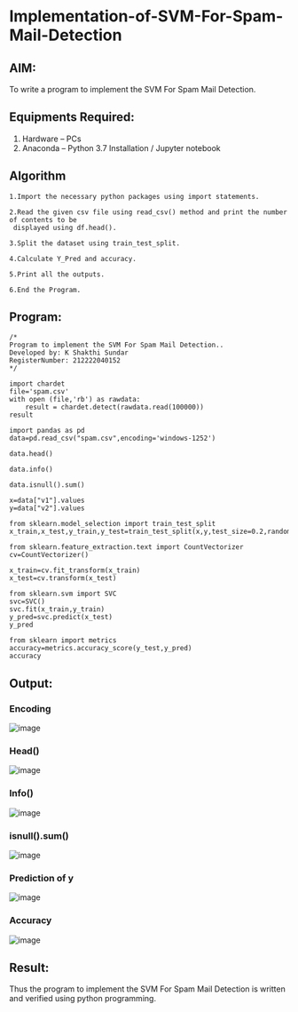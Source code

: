 # Implementation-of-SVM-For-Spam-Mail-Detection

## AIM:
To write a program to implement the SVM For Spam Mail Detection.

## Equipments Required:
1. Hardware – PCs
2. Anaconda – Python 3.7 Installation / Jupyter notebook

## Algorithm
```
1.Import the necessary python packages using import statements.

2.Read the given csv file using read_csv() method and print the number of contents to be
 displayed using df.head().

3.Split the dataset using train_test_split.

4.Calculate Y_Pred and accuracy.

5.Print all the outputs.

6.End the Program.
```
## Program:
```
/*
Program to implement the SVM For Spam Mail Detection..
Developed by: K Shakthi Sundar
RegisterNumber: 212222040152 
*/

import chardet
file='spam.csv'
with open (file,'rb') as rawdata:
    result = chardet.detect(rawdata.read(100000))
result

import pandas as pd
data=pd.read_csv("spam.csv",encoding='windows-1252')

data.head()

data.info()

data.isnull().sum()

x=data["v1"].values
y=data["v2"].values

from sklearn.model_selection import train_test_split
x_train,x_test,y_train,y_test=train_test_split(x,y,test_size=0.2,random_state=0)

from sklearn.feature_extraction.text import CountVectorizer
cv=CountVectorizer()

x_train=cv.fit_transform(x_train)
x_test=cv.transform(x_test)

from sklearn.svm import SVC
svc=SVC()
svc.fit(x_train,y_train)
y_pred=svc.predict(x_test)
y_pred

from sklearn import metrics
accuracy=metrics.accuracy_score(y_test,y_pred)
accuracy
```
## Output:
### Encoding
![image](https://github.com/23004426/Implementation-of-SVM-For-Spam-Mail-Detection/assets/144979327/14c93d11-d8d5-4f91-8b80-1ba4f76af49d)

### Head()
![image](https://github.com/23004426/Implementation-of-SVM-For-Spam-Mail-Detection/assets/144979327/49754a09-46dc-4838-8c17-7e6d9203f94a)

### Info()
![image](https://github.com/23004426/Implementation-of-SVM-For-Spam-Mail-Detection/assets/144979327/3d140aa9-c186-4943-a70b-a56460a90375)

### isnull().sum()
![image](https://github.com/23004426/Implementation-of-SVM-For-Spam-Mail-Detection/assets/144979327/995fe78e-4661-46d3-84e3-fada28820617)

### Prediction of y
![image](https://github.com/23004426/Implementation-of-SVM-For-Spam-Mail-Detection/assets/144979327/3dc11444-a410-4950-a8d9-fde59ed078e9)

### Accuracy
![image](https://github.com/23004426/Implementation-of-SVM-For-Spam-Mail-Detection/assets/144979327/7f0a5fc6-1c65-44be-9217-370588a7bf9a)



## Result:
Thus the program to implement the SVM For Spam Mail Detection is written and verified using python programming.

